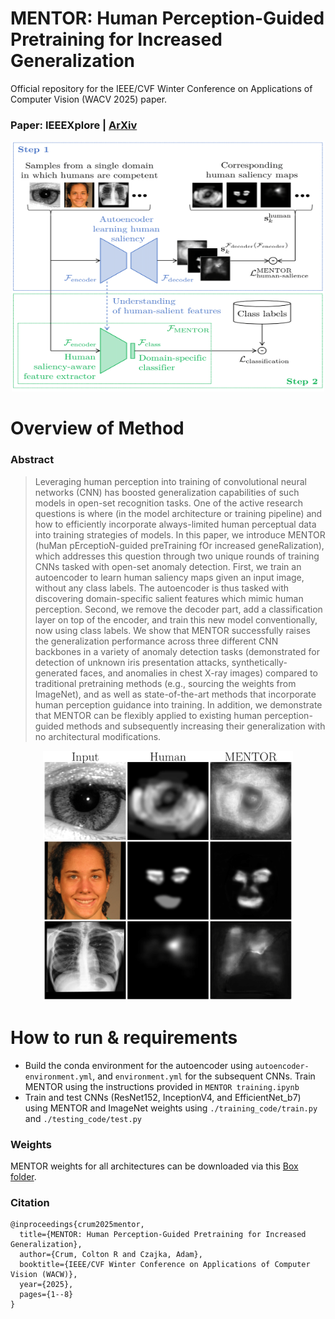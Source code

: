 # MENTOR: Human Perception-Guided Pretraining for Increased Generalization

Official repository for the IEEE/CVF Winter Conference on Applications of Computer Vision (WACV 2025) paper.

### Paper: IEEEXplore | [ArXiv](https://arxiv.org/abs/2310.19545v2)

<p align="center">
  <img src="mentor.png" width="500" height="400" />
</p>

# Overview of Method
### Abstract
> Leveraging human perception into training of convolutional neural networks (CNN) has boosted generalization capabilities of such models in open-set recognition tasks. One of the active research questions is where (in the model architecture or training pipeline) and how to efficiently incorporate always-limited human perceptual data into training strategies of models. In this paper, we introduce MENTOR (huMan pErceptioN-guided preTraining fOr increased geneRalization), which addresses this question through two unique rounds of training CNNs tasked with open-set anomaly detection. First, we train an autoencoder to learn human saliency maps given an input image, without any class labels. The autoencoder is thus tasked with discovering domain-specific salient features which mimic human perception. Second, we remove the decoder part, add a classification layer on top of the encoder, and train this new model conventionally, now using class labels. We show that MENTOR successfully raises the generalization performance across three different CNN backbones in a variety of anomaly detection tasks (demonstrated for detection of unknown iris presentation attacks, synthetically-generated faces, and anomalies in chest X-ray images) compared to traditional pretraining methods (e.g., sourcing the weights from ImageNet), and as well as state-of-the-art methods that incorporate human perception guidance into training. In addition, we demonstrate that MENTOR can be flexibly applied to existing human perception-guided methods and subsequently increasing their generalization with no architectural modifications.

<p align="center">
  <img src="Human-Mentor-Sampler.png" width="400" height="400" />
</p>

# How to run & requirements
- Build the conda environment for the autoencoder using `autoencoder-environment.yml`, and `environment.yml` for the subsequent CNNs. Train MENTOR using the instructions provided in `MENTOR training.ipynb`
- Train and test CNNs (ResNet152, InceptionV4, and EfficientNet_b7) using MENTOR and ImageNet weights using `./training_code/train.py` and `./testing_code/test.py`

### Weights
MENTOR weights for all architectures can be downloaded via this [Box folder](https://notredame.box.com/s/xzpshhh0l07qgfledevhf8ttgn1kscat).

### Citation
```
@inproceedings{crum2025mentor,
  title={MENTOR: Human Perception-Guided Pretraining for Increased Generalization},
  author={Crum, Colton R and Czajka, Adam},
  booktitle={IEEE/CVF Winter Conference on Applications of Computer Vision (WACW)}, 
  year={2025},
  pages={1--8}
}
```
